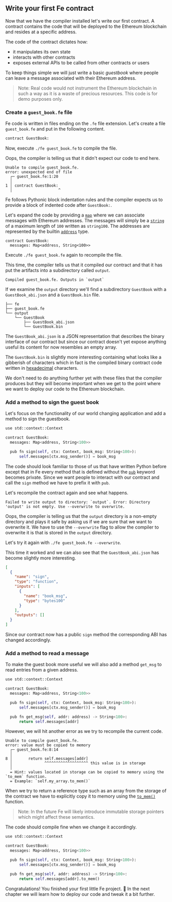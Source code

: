 ## Write your first Fe contract

Now that we have the compiler installed let's write our first contract. A contract contains the code that will be deployed to the Ethereum blockchain and resides at a specific address. 

The code of the contract dictates how:
  - it manipulates its own state
  - interacts with other contracts
  - exposes external APIs to be called from other contracts or users

To keep things simple we will just write a basic *guestbook* where people can leave a message associated with their Ethereum address.

>Note: Real code would not instrument the Ethereum blockchain in such a way as it is a waste of precious resources. This code is for demo purposes only.

### Create a `guest_book.fe` file

Fe code is written in files ending on the `.fe` file extension. Let's create a file `guest_book.fe` and put in the following content.

```python
contract GuestBook:
```

Now, execute `./fe guest_book.fe` to compile the file.

Oops, the compiler is telling us that it didn't expect our code to end here.

```
Unable to compile guest_book.fe.
error: unexpected end of file
  ┌─ guest_book.fe:1:20
  │
1 │ contract GuestBook:
  │                    ^

```

Fe follows Pythonic block indentation rules and the compiler expects us to provide a block of indented code after `GuestBook:`.

Let's expand the code by providing a [`map`](../spec/type_system/types/map.md) where we can associate messages with Ethereum addresses. The messages will simply be a [`string`](../spec/type_system/types/string.md) of a maximum length of `100` written as `string100`.
The addresses are represented by the builtin [`address`](../spec/type_system/types/address.md) type.

```
contract GuestBook:
  messages: Map<address, String<100>>
```

Execute `./fe guest_book.fe` again to recompile the file.

This time, the compiler tells us that it compiled our contract and that it has put the artifacts into a subdirectory called `output`.

```
Compiled guest_book.fe. Outputs in `output`
```

If we examine the `output` directory we'll find a subdirectory `GuestBook` with a `GuestBook_abi.json` and a `GuestBook.bin` file.

```
├── fe
├── guest_book.fe
└── output
    └── GuestBook
        ├── GuestBook_abi.json
        └── GuestBook.bin
```

The `GuestBook_abi.json` is a JSON representation that describes the binary interface of our contract but since our contract doesn't yet expose anything useful its content for now resembles an empty array.

The `GuestBook.bin` is slightly more interesting containing what looks like a gibberish of characters which in fact is the compiled binary contract code written in [hexadecimal](https://en.wikipedia.org/wiki/Hexadecimal) characters.

We don't need to do anything further yet with these files that the compiler produces but they will become important when we get to the point where we want to deploy our code to the Ethereum blockchain.

### Add a method to sign the guest book

Let's focus on the functionality of our world changing application and add a method to sign the guestbook.

```python
use std::context::Context

contract GuestBook:
  messages: Map<address, String<100>>

  pub fn sign(self, ctx: Context, book_msg: String<100>):
      self.messages[ctx.msg_sender()] = book_msg
```

The code should look familiar to those of us that have written Python before except that in Fe every method that is defined without the [`pub`](../spec/items/visibility_and_privacy.md) keyword becomes private. Since we want people to interact with our contract and call the `sign` method we have to prefix it with `pub`.

Let's recompile the contract again and see what happens.

```
Failed to write output to directory: `output`. Error: Directory 'output' is not empty. Use --overwrite to overwrite.
```

Oops, the compiler is telling us that the `output` directory is a non-empty directory and plays it safe by asking us if we are sure that we want to overwrite it. We have to use the `--overwrite` flag to allow the compiler to overwrite it is that is stored in the `output` directory.

Let's try it again with `./fe guest_book.fe --overwrite`.

This time it worked and we can also see that the `GuestBook_abi.json` has become slightly more interesting.

```json
[
  {
    "name": "sign",
    "type": "function",
    "inputs": [
      {
        "name": "book_msg",
        "type": "bytes100"
      }
    ],
    "outputs": []
  }
]
```

Since our contract now has a public `sign` method the corresponding ABI has changed accordingly.

### Add a method to read a message

To make the guest book more useful we will also add a method `get_msg` to read entries from a given address.

```python
use std::context::Context

contract GuestBook:
  messages: Map<address, String<100>>

  pub fn sign(self, ctx: Context, book_msg: String<100>):
      self.messages[ctx.msg_sender()] = book_msg

  pub fn get_msg(self, addr: address) -> String<100>:
      return self.messages[addr]
```

However, we will hit another error as we try to recompile the current code.

```
Unable to compile guest_book.fe.
error: value must be copied to memory
  ┌─ guest_book.fe:8:14
  │
8 │       return self.messages[addr]
  │              ^^^^^^^^^^^^^^^^^^^ this value is in storage
  │
  = Hint: values located in storage can be copied to memory using the `to_mem` function.
  = Example: `self.my_array.to_mem()`
```

When we try to return a reference type such as an array from the storage of the contract we have to explicitly copy it to memory using the [`to_mem()`](../spec/data_layout/storage/to_mem_function.md) function.

> Note: In the future Fe will likely introduce immutable storage pointers which might affect these semantics.

The code should compile fine when we change it accordingly.

```python
use std::context::Context

contract GuestBook:
  messages: Map<address, String<100>>

  pub fn sign(self, ctx: Context, book_msg: String<100>):
      self.messages[ctx.msg_sender()] = book_msg

  pub fn get_msg(self, addr: address) -> String<100>:
      return self.messages[addr].to_mem()
```

Congratulations! You finished your first little Fe project. 👏
In the next chapter we will learn how to deploy our code and tweak it a bit further.
